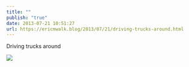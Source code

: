 ```yaml
---
title: ""
publish: "true"
date: 2013-07-21 10:51:27
url: https://ericmwalk.blog/2013/07/21/driving-trucks-around.html
---
```


Driving trucks around

![](https://ericmwalk.blog/uploads/2022/b86715c239.jpg)